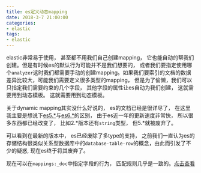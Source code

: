 ```yaml
---
title: es定义动态mapping
date: 2018-3-7 21:00:00
categories:
- elastic
tags:
- elastic
---
```


elastic非常易于使用， 甚至都不用我们自己创建mapping， 它也能自动的帮我们创建。但是有时候es的默认行为可能并不是我们想要的， 或者我们要指定使用哪个`analyzer`这时我们都需要手动的创建mapping。如果我们要索引的文档的数据差异比较大，可能我们需要定义很多类型的mapping， 但是为了偷懒，我们可以只指定我们需要约束的几个字段， 其他字段的属性让es自动为我们创建， 这就需要用到动态模板。 这就需要用到动态模板。

<!-- more -->

关于dynamic mapping其实没什么好说的， es的文档已经是很详尽了， 在这里我主要是想说下[es5.*](https://www.elastic.co/guide/en/elasticsearch/reference/5.6/default-mapping.html)与[es6.*](https://www.elastic.co/guide/en/elasticsearch/reference/5.6/default-mapping.html)的区别， 由于es近一年的更新速度非常快， 所以很多东西都已经改变了， 比如2.*版本还有`string`类型， 但5.*就被废弃了。

可以看到在最新的版本中， es已经废除了多type的支持， 之前我们一直认为es的存储结构很类似关系型数据库中的`database-table-row`的概念，由此而引发了不少的疑惑, 现在es终于将其废弃了。

现在可以在`mappings:_doc`中指定字段的行为， 匹配规则几乎是一致的。[点击查看](https://www.elastic.co/guide/en/elasticsearch/reference/6.x/dynamic-templates.html)